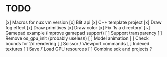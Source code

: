 # TODO

[x] Macros for nux vm version
[x] Blit api
[x] C++ template project
[x] Draw fog effect
[x] Draw primitives
[x] Draw color
[x] Fix 'Is a directory'
[~] Gamepad example (improve gamepad support)
[ ] Support transparency
[ ] Remove os_gpu_init (probably useless)
[ ] Model animation
[ ] Check bounds for 2d rendering
[ ] Scissor / Viewport commands
[ ] Indexed textures
[ ] Save / Load GPU resources
[ ] Combine sdk and projects ?
